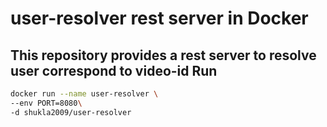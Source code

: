user-resolver rest server in Docker
===

This repository provides a rest server to resolve user correspond to video-id
Run
---

```bash
docker run --name user-resolver \
--env PORT=8080\
-d shukla2009/user-resolver
```
